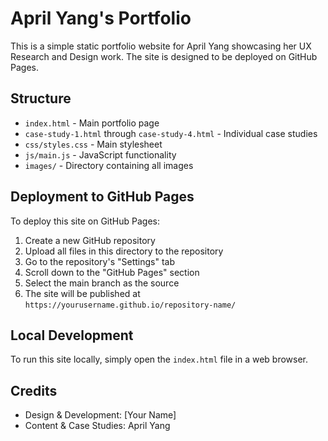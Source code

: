 # April Yang's Portfolio

This is a simple static portfolio website for April Yang showcasing her UX Research and Design work. The site is designed to be deployed on GitHub Pages.

## Structure

- `index.html` - Main portfolio page
- `case-study-1.html` through `case-study-4.html` - Individual case studies
- `css/styles.css` - Main stylesheet
- `js/main.js` - JavaScript functionality
- `images/` - Directory containing all images

## Deployment to GitHub Pages

To deploy this site on GitHub Pages:

1. Create a new GitHub repository
2. Upload all files in this directory to the repository
3. Go to the repository's "Settings" tab
4. Scroll down to the "GitHub Pages" section
5. Select the main branch as the source
6. The site will be published at `https://yourusername.github.io/repository-name/`

## Local Development

To run this site locally, simply open the `index.html` file in a web browser.

## Credits

- Design & Development: [Your Name]
- Content & Case Studies: April Yang